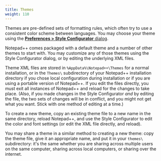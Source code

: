 ```yaml
---
title: Themes
weight: 110
---
```


Themes are pre-defined sets of formatting rules, which often try to use a consistent color scheme between languages. You may choose your theme using the [**Preferences > Style Configurator** dialog](../preferences/#style-configurator).

Notepad++ comes packaged with a default theme and a number of other themes to start with. You may customize any of those themes using the Style Configurator dialog, or by editing the underlying XML files.

Theme XML files are stored in `%AppData%\Notepad++\Themes` for a normal installation, or in the `Themes\` subdirectory of your Notepad++ installation directory if you chose local configuration during installation or if you are using a portable version of Notepad++. If you edit the files directly, you must exit all instances of Notepad++ and reload for the changes to take place. (Also, if you made changes in the Style Configurator _and_ by editing the file, the two sets of changes will be in conflict, and you might not get what you want. Stick with one method of editing at a time.)

To create a new theme, copy an existing theme file to a new name in the same directory, reload Notepad++, and use the Style Configurator to edit the color and font settings (or edit the XML file directly, and reload).

You may share a theme in a similar method to creating a new theme: copy the theme file, give it an appropriate name, and put it in your `themes\` subdirectory: it's the same whether you are sharing across multiple users on the same computer, sharing across local computers, or sharing over the internet.
